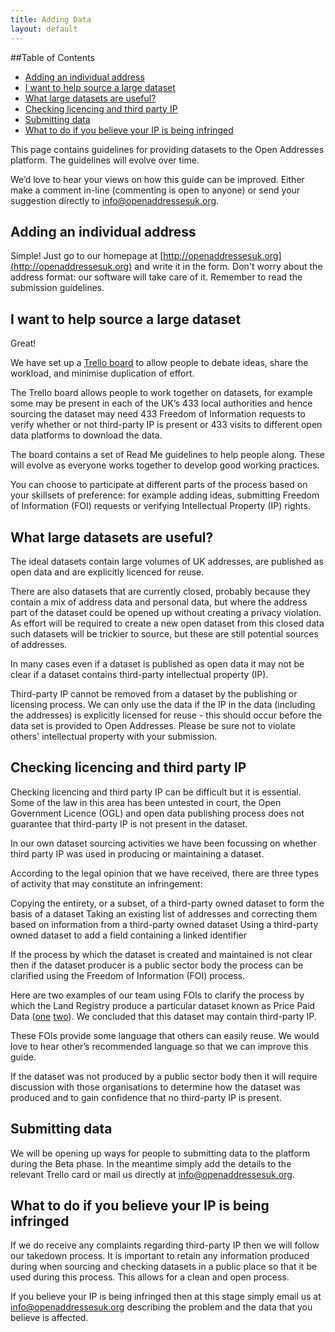 ```yaml
---
title: Adding Data
layout: default
---
```


##Table of Contents

- <a href='#adding-an-individual-address'>Adding an individual address</a>
- <a href='#i-want-to-help-source-a-large-dataset'>I want to help source a large dataset</a>
- <a href='#what-large-datasets-are-useful'>What large datasets are useful?</a>
- <a href='#checking-licencing-and-third-party-ip'>Checking licencing and third party IP</a>
- <a href='#submitting-data'>Submitting data</a>
- <a href='#what-to-do-if-you-believe-your-ip-is-being-infringed'>What to do if you believe your IP is being infringed</a>

This page contains guidelines for providing datasets to the Open Addresses platform. The guidelines will evolve over time.

We’d love to hear your views on how this guide can be improved. Either make a comment in-line (commenting is open to anyone) or send your suggestion directly to [info@openaddressesuk.org](mailto:info@openaddressesuk.org).

## Adding an individual address

Simple! Just go to our homepage at [http://openaddressesuk.org](http://openaddressesuk.org) and write it in the form. Don't worry about the address format: our software will take care of it. Remember to read the submission guidelines.

## I want to help source a large dataset

Great!

We have set up a [Trello board](https://trello.com/b/UXqgc1wy/datasets) to allow people to debate ideas, share the workload, and minimise duplication of effort.

The Trello board allows people to work together on datasets, for example some may be present in each of the UK’s 433 local authorities and hence sourcing the dataset may need 433 Freedom of Information requests to verify whether or not third-party IP is present or 433 visits to different open data platforms to download the data.

The board contains a set of Read Me guidelines to help people along. These will evolve as everyone works together to develop good working practices.

You can choose to participate at different parts of the process based on your skillsets of preference: for example adding ideas, submitting Freedom of Information (FOI) requests or verifying Intellectual Property (IP) rights.

## What large datasets are useful?

The ideal datasets contain large volumes of UK addresses, are published as open data and are explicitly licenced for reuse.

There are also datasets that are currently closed, probably because they contain a mix of address data and personal data, but where the address part of the dataset could be opened up without creating a privacy violation.  As effort will be required to create a new open dataset from this closed data such datasets will be trickier to source, but these are still potential sources of addresses.

In many cases even if a dataset is published as open data it may not be clear if a dataset contains third-party intellectual property (IP).

Third-party IP cannot be removed from a dataset by the publishing or licensing process. We can only use the data if the IP in the data (including the addresses) is explicitly licensed for reuse - this should occur before the data set is provided to Open Addresses.  Please be sure not to violate others' intellectual property with your submission.

## Checking licencing and third party IP


Checking licencing and third party IP can be difficult but it is essential. Some of the law in this area has been untested in court, the Open Government Licence (OGL) and open data publishing process does not guarantee that third-party IP is not present in the dataset.

In our own dataset sourcing activities we have been focussing on whether third party IP was used in producing or maintaining a dataset.

According to the legal opinion that we have received, there are three types of activity that may constitute an infringement:

Copying the entirety, or a subset, of a third-party owned dataset to form the basis of a dataset
Taking an existing list of addresses and correcting them based on information from a third-party owned dataset
Using a third-party owned dataset to add a field containing a linked identifier

If the process by which the dataset is created and maintained is not clear then if the dataset producer is a public sector body the process can be clarified using the Freedom of Information (FOI) process. 

Here are two examples of our team using FOIs to clarify the process by which the Land Registry produce a particular dataset known as Price Paid Data ([one](https://www.whatdotheyknow.com/request/price_paid_dataset_third_party_i) [two](https://www.whatdotheyknow.com/request/price_paid_dataset_followup)). We concluded that this dataset may contain third-party IP.

These FOIs provide some language that others can easily reuse. We would love to hear other’s recommended language so that we can improve this guide.

If the dataset was not produced by a public sector body then it will require discussion with those organisations to determine how the dataset was produced and to gain confidence that no third-party IP is present.

## Submitting data

We will be opening up ways for people to submitting data to the platform during the Beta phase. In the meantime simply add the details to the relevant Trello card or mail us directly at [info@openaddressesuk.org](mailto:info@openaddressesuk.org).

## What to do if you believe your IP is being infringed

If we do receive any complaints regarding third-party IP then we will follow our takedown process. It is important to retain any information produced during when sourcing and checking datasets in a public place so that it be used during this process. This allows for a clean and open process.

If you believe your IP is being infringed then at this stage simply email us at [info@openaddressesuk.org](mailto:info@openaddressesuk.org) describing the problem and the data that you believe is affected.
